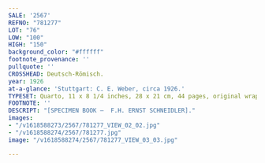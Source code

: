 ```yaml
---
SALE: '2567'
REFNO: "781277"
LOT: "76"
LOW: "100"
HIGH: "150"
background_color: "#ffffff"
footnote_provenance: ''
pullquote: ''
CROSSHEAD: Deutsch-Römisch.
year: 1926
at-a-glance: 'Stuttgart: C. E. Weber, circa 1926.'
TYPESET: Quarto, 11 x 8 1/4 inches, 28 x 21 cm, 44 pages, original wrappers.
FOOTNOTE: ''
DESCRIPT: "[SPECIMEN BOOK —  F.H. ERNST SCHNEIDLER]."
images:
- "/v1618588273/2567/781277_VIEW_02_02.jpg"
- "/v1618588274/2567/781277.jpg"
image: "/v1618588274/2567/781277_VIEW_03_03.jpg"

---
```

